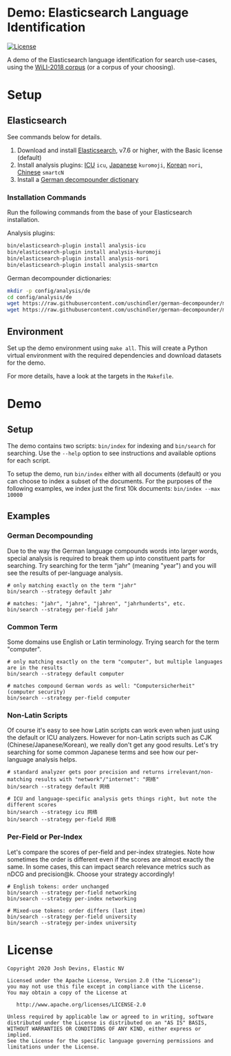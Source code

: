# Demo: Elasticsearch Language Identification

[![License](https://img.shields.io/badge/License-Apache%202.0-blue.svg)](https://opensource.org/licenses/Apache-2.0)

A demo of the Elasticsearch language identification for search use-cases, using the [WiLI-2018 corpus](https://arxiv.org/abs/1801.07779) (or a corpus of your choosing).

# Setup

## Elasticsearch

See commands below for details.

1. Download and install [Elasticsearch](https://www.elastic.co/downloads/elasticsearch), v7.6 or higher, with the Basic license (default)
1. Install analysis plugins: [ICU](https://www.elastic.co/guide/en/elasticsearch/plugins/current/analysis-icu.html) `icu`, [Japanese](https://www.elastic.co/guide/en/elasticsearch/plugins/current/analysis-kuromoji.html) `kuromoji`, [Korean](https://www.elastic.co/guide/en/elasticsearch/plugins/current/analysis-nori.html) `nori`, [Chinese](https://www.elastic.co/guide/en/elasticsearch/plugins/current/analysis-smartcn.html) `smartcN`  
1. Install a [German decompounder dictionary](https://github.com/uschindler/german-decompounder)

### Installation Commands

Run the following commands from the base of your Elasticsearch installation.

Analysis plugins:

```bash
bin/elasticsearch-plugin install analysis-icu
bin/elasticsearch-plugin install analysis-kuromoji
bin/elasticsearch-plugin install analysis-nori
bin/elasticsearch-plugin install analysis-smartcn
```

German decompounder dictionaries:

```bash
mkdir -p config/analysis/de
cd config/analysis/de
wget https://raw.githubusercontent.com/uschindler/german-decompounder/master/de_DR.xml
wget https://raw.githubusercontent.com/uschindler/german-decompounder/master/dictionary-de.txt
```

## Environment

Set up the demo environment using `make all`. This will create a Python virtual environment with the required dependencies and download datasets for the demo.

For more details, have a look at the targets in the `Makefile`.

# Demo

## Setup

The demo contains two scripts: `bin/index` for indexing and `bin/search` for searching. Use the `--help` option to see instructions and available options for each script.

To setup the demo, run `bin/index` either with all documents (default) or you can choose to index a subset of the documents. For the purposes of the following examples, we index just the first 10k documents: `bin/index --max 10000`

## Examples

### German Decompounding

Due to the way the German language compounds words into larger words, special analysis is required to break them up into constituent parts for searching. Try searching for the term "jahr" (meaning "year") and you will see the results of per-language analysis.

```
# only matching exactly on the term "jahr"
bin/search --strategy default jahr

# matches: "jahr", "jahre", "jahren", "jahrhunderts", etc.
bin/search --strategy per-field jahr
```

### Common Term

Some domains use English or Latin terminology. Trying search for the term "computer".

```
# only matching exactly on the term "computer", but multiple languages are in the results
bin/search --strategy default computer

# matches compound German words as well: "Computersicherheit" (computer security)
bin/search --strategy per-field computer
```

### Non-Latin Scripts

Of course it's easy to see how Latin scripts can work even when just using the default or ICU analyzers. However for non-Latin scripts such as CJK (Chinese/Japanese/Korean), we really don't get any good results. Let's try searching for some common Japanese terms and see how our per-language analysis helps.

```
# standard analyzer gets poor precision and returns irrelevant/non-matching results with "network"/"internet": "网络"
bin/search --strategy default 网络

# ICU and language-specific analysis gets things right, but note the different scores
bin/search --strategy icu 网络
bin/search --strategy per-field 网络
```

### Per-Field or Per-Index

Let's compare the scores of per-field and per-index strategies. Note how sometimes the order is different even if the scores are almost exactly the same. In some cases, this can impact search relevance metrics such as nDCG and precision@k. Choose your strategy accordingly!

```
# English tokens: order unchanged
bin/search --strategy per-field networking
bin/search --strategy per-index networking

# Mixed-use tokens: order differs (last item)
bin/search --strategy per-field university
bin/search --strategy per-index university
```

# License

```
Copyright 2020 Josh Devins, Elastic NV

Licensed under the Apache License, Version 2.0 (the "License");
you may not use this file except in compliance with the License.
You may obtain a copy of the License at

   http://www.apache.org/licenses/LICENSE-2.0

Unless required by applicable law or agreed to in writing, software
distributed under the License is distributed on an "AS IS" BASIS,
WITHOUT WARRANTIES OR CONDITIONS OF ANY KIND, either express or implied.
See the License for the specific language governing permissions and
limitations under the License.
```
